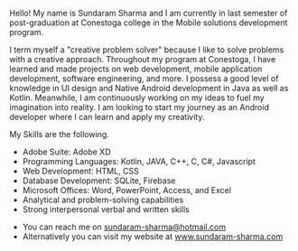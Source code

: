 Hello! My name is Sundaram Sharma and I am currently in last semester of post-graduation at Conestoga college in the Mobile solutions development program. 

I term myself a "creative problem solver" because I like to solve problems with a creative approach. Throughout my program at Conestoga, I have learned and made projects on web development, mobile application development, software engineering, and more. I possess a good level of knowledge in UI design and Native Android development in Java as well as Kotlin. Meanwhile, I am continuously working on my ideas to fuel my imagination into reality. I am looking to start my journey as an Android developer where I can learn and apply my creativity.

My Skills are the following.

* Adobe Suite: Adobe XD
* Programming Languages: Kotlin, JAVA, C++, C, C#, Javascript
* Web Development: HTML, CSS
* Database Development: SQLite, Firebase
* Microsoft Offices: Word, PowerPoint, Access, and Excel
* Analytical and problem-solving capabilities
* Strong interpersonal verbal and written skills

- You can reach me on sundaram-sharma@hotmail.com
- Alternatively you can visit my website at www.sundaram-sharma.com


